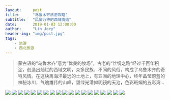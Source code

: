 ```yaml
---
layout:     post
title:      "乌鲁木齐旅游攻略"
subtitle:   "风情万种的西域情结"
date:       2019-01-03 12:00:00
author:     "Lin Joey"
header-img: "img/post.jpg"
tags:
    - 旅游
    - 西北旅游
---
```

>蒙古语的“乌鲁木齐”意为“优美的牧场”，古老的“丝绸之路”经过千百年积淀，创造出灿烂的西域文明，众多民族，不同的风俗，构成了乌鲁木齐的奇特风情。在这块离海洋最远的土地上，有亚洲的地理中心，终年晶莹蔚蓝的神秘冰川，气魄雄伟的山峰，碧绿光滑如明镜的天池，色彩斑斓的五彩湾…

![](https://linjoey-image.oss-cn-beijing.aliyuncs.com/我是驴友-乌鲁木齐_页面_01.jpg)
![](https://linjoey-image.oss-cn-beijing.aliyuncs.com/我是驴友-乌鲁木齐_页面_02.jpg)
![](https://linjoey-image.oss-cn-beijing.aliyuncs.com/我是驴友-乌鲁木齐_页面_03.jpg)
![](https://linjoey-image.oss-cn-beijing.aliyuncs.com/我是驴友-乌鲁木齐_页面_04.jpg)
![](https://linjoey-image.oss-cn-beijing.aliyuncs.com/我是驴友-乌鲁木齐_页面_05.jpg)
![](https://linjoey-image.oss-cn-beijing.aliyuncs.com/我是驴友-乌鲁木齐_页面_06.jpg)
![](https://linjoey-image.oss-cn-beijing.aliyuncs.com/我是驴友-乌鲁木齐_页面_07.jpg)
![](https://linjoey-image.oss-cn-beijing.aliyuncs.com/我是驴友-乌鲁木齐_页面_08.jpg)
![](https://linjoey-image.oss-cn-beijing.aliyuncs.com/我是驴友-乌鲁木齐_页面_09.jpg)
![](https://linjoey-image.oss-cn-beijing.aliyuncs.com/我是驴友-乌鲁木齐_页面_10.jpg)
![](https://linjoey-image.oss-cn-beijing.aliyuncs.com/我是驴友-乌鲁木齐_页面_11.jpg)
![](https://linjoey-image.oss-cn-beijing.aliyuncs.com/我是驴友-乌鲁木齐_页面_12.jpg)
![](https://linjoey-image.oss-cn-beijing.aliyuncs.com/我是驴友-乌鲁木齐_页面_13.jpg)
![](https://linjoey-image.oss-cn-beijing.aliyuncs.com/我是驴友-乌鲁木齐_页面_14.jpg)
![](https://linjoey-image.oss-cn-beijing.aliyuncs.com/我是驴友-乌鲁木齐_页面_15.jpg)
![](https://linjoey-image.oss-cn-beijing.aliyuncs.com/我是驴友-乌鲁木齐_页面_16.jpg)
![](https://linjoey-image.oss-cn-beijing.aliyuncs.com/我是驴友-乌鲁木齐_页面_17.jpg)
![](https://linjoey-image.oss-cn-beijing.aliyuncs.com/我是驴友-乌鲁木齐_页面_18.jpg)
![](https://linjoey-image.oss-cn-beijing.aliyuncs.com/我是驴友-乌鲁木齐_页面_19.jpg)

